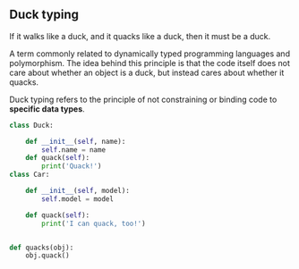 ## Duck typing

If it walks like a duck, and it quacks like a duck, then it must be a duck.

A term commonly related to dynamically typed programming languages and polymorphism. The idea behind this principle is that the code itself does not care about whether an object is a duck, but instead cares about whether it quacks.

Duck typing refers to the principle of not constraining or binding code to **specific data types**.

```py
class Duck:

    def __init__(self, name):
        self.name = name
    def quack(self):
        print('Quack!')
class Car:

    def __init__(self, model):
        self.model = model

    def quack(self):
        print('I can quack, too!')


def quacks(obj):
    obj.quack()
```

